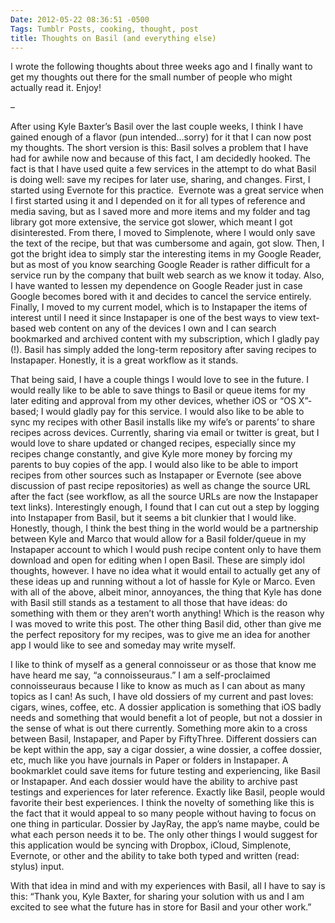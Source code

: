 ```yaml
---
Date: 2012-05-22 08:36:51 -0500
Tags: Tumblr Posts, cooking, thought, post
title: Thoughts on Basil (and everything else)
---
```


I wrote the following thoughts about three weeks ago and I finally want to get my thoughts out there for the small number of people who might actually read it. Enjoy!

–

After using Kyle Baxter’s Basil over the last couple weeks, I think I have gained enough of a flavor (pun intended…sorry) for it that I can now post my thoughts. The short version is this: Basil solves a problem that I have had for awhile now and because of this fact, I am decidedly hooked. The fact is that I have used quite a few services in the attempt to do what Basil is doing well: save my recipes for later use, sharing, and changes. First, I started using Evernote for this practice.  Evernote was a great service when I first started using it and I depended on it for all types of reference and media saving, but as I saved more and more items and my folder and tag library got more extensive, the service got slower, which meant I got disinterested. From there, I moved to Simplenote, where I would only save the text of the recipe, but that was cumbersome and again, got slow. Then, I got the bright idea to simply star the interesting items in my Google Reader, but as most of you know searching Google Reader is rather difficult for a service run by the company that built web search as we know it today. Also, I have wanted to lessen my dependence on Google Reader just in case Google becomes bored with it and decides to cancel the service entirely. Finally, I moved to my current model, which is to Instapaper the items of interest until I need it since Instapaper is one of the best ways to view text-based web content on any of the devices I own and I can search bookmarked and archived content with my subscription, which I gladly pay (!). Basil has simply added the long-term repository after saving recipes to Instapaper. Honestly, it is a great workflow as it stands.

That being said, I have a couple things I would love to see in the future. I would really like to be able to save things to Basil or queue items for my later editing and approval from my other devices, whether iOS or “OS X”-based; I would gladly pay for this service. I would also like to be able to sync my recipes with other Basil installs like my wife’s or parents’ to share recipes across devices. Currently, sharing via email or twitter is great, but I would love to share updated or changed recipes, especially since my recipes change constantly, and give Kyle more money by forcing my parents to buy copies of the app. I would also like to be able to import recipes from other sources such as Instapaper or Evernote (see above discussion of past recipe repositories) as well as change the source URL after the fact (see workflow, as all the source URLs are now the Instapaper text links). Interestingly enough, I found that I can cut out a step by logging into Instapaper from Basil, but it seems a bit clunkier that I would like. Honestly, though, I think the best thing in the world would be a partnership between Kyle and Marco that would allow for a Basil folder/queue in my Instapaper account to which I would push recipe content only to have them download and open for editing when I open Basil. These are simply idol thoughts, however. I have no idea what it would entail to actually get any of these ideas up and running without a lot of hassle for Kyle or Marco. Even with all of the above, albeit minor, annoyances, the thing that Kyle has done with Basil still stands as a testament to all those that have ideas: do something with them or they aren’t worth anything! Which is the reason why I was moved to write this post. The other thing Basil did, other than give me the perfect repository for my recipes, was to give me an idea for another app I would like to see and someday may write myself.

I like to think of myself as a general connoisseur or as those that know me have heard me say, “a connoisseuraus.” I am a self-proclaimed connoisseuraus because I like to know as much as I can about as many topics as I can! As such, I have old dossiers of my current and past loves: cigars, wines, coffee, etc. A dossier application is something that iOS badly needs and something that would benefit a lot of people, but not a dossier in the sense of what is out there currently. Something more akin to a cross between Basil, Instapaper, and Paper by FiftyThree. Different dossiers can be kept within the app, say a cigar dossier, a wine dossier, a coffee dossier, etc, much like you have journals in Paper or folders in Instapaper. A bookmarklet could save items for future testing and experiencing, like Basil or Instapaper. And each dossier would have the ability to archive past testings and experiences for later reference. Exactly like Basil, people would favorite their best experiences. I think the novelty of something like this is the fact that it would appeal to so many people without having to focus on one thing in particular. Dossier by JayRay, the app’s name maybe, could be what each person needs it to be. The only other things I would suggest for this application would be syncing with Dropbox, iCloud, Simplenote, Evernote, or other and the ability to take both typed and written (read: stylus) input.

With that idea in mind and with my experiences with Basil, all I have to say is this: “Thank you, Kyle Baxter, for sharing your solution with us and I am excited to see what the future has in store for Basil and your other work.”